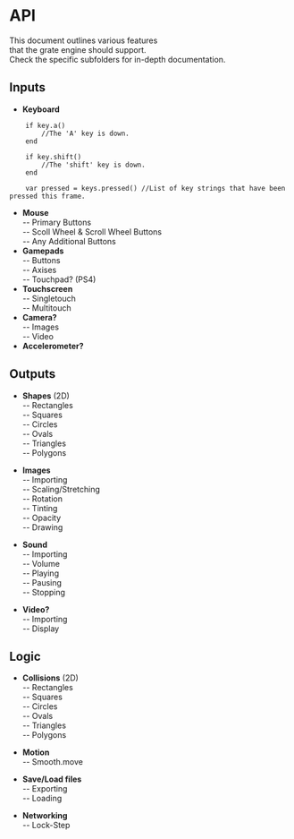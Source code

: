 # API
This document outlines various features  
that the grate engine should support.  
Check the specific subfolders for in-depth documentation.

## Inputs
* **Keyboard**  

```
	if key.a()
		//The 'A' key is down.  
	end
	
	if key.shift()
		//The 'shift' key is down.
	end

	var pressed = keys.pressed() //List of key strings that have been pressed this frame.
```

* **Mouse**  
	-- Primary Buttons  
	-- Scoll Wheel & Scroll Wheel Buttons  
	-- Any Additional Buttons  
* **Gamepads**  
	-- Buttons  
	-- Axises  
	-- Touchpad? (PS4)  
* **Touchscreen**  
	-- Singletouch  
	-- Multitouch  
* **Camera?**  
	-- Images  
	-- Video  
* **Accelerometer?**  
	
## Outputs
* **Shapes** (2D)  
	-- Rectangles  
	-- Squares  
	-- Circles  
	-- Ovals  
	-- Triangles  
	-- Polygons  

* **Images**  
	-- Importing  
	-- Scaling/Stretching  
	-- Rotation  
	-- Tinting  
	-- Opacity  
	-- Drawing  

* **Sound**  
	-- Importing  
	-- Volume  
	-- Playing  
	-- Pausing  
	-- Stopping  
	
* **Video?**  
	-- Importing  
	-- Display  
		
	
## Logic
* **Collisions** (2D)  
	-- Rectangles  
	-- Squares  
	-- Circles  
	-- Ovals  
	-- Triangles  
	-- Polygons  

* **Motion**  
	-- Smooth.move  
		
* **Save/Load files**  
	-- Exporting  
	-- Loading  

* **Networking**  
	-- Lock-Step  




	
